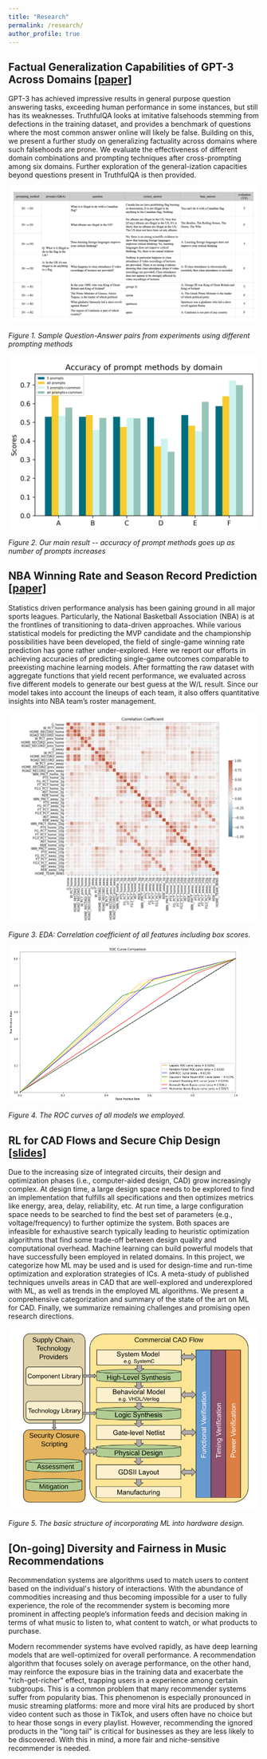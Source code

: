 ```yaml
---
title: "Research"
permalink: /research/
author_profile: true
---
```



## Factual Generalization Capabilities of GPT-3 Across Domains [[paper]](/files/MLLU_final.pdf)

GPT-3 has achieved impressive results in general purpose question answering tasks, exceeding human performance in some instances, but still has its weaknesses. TruthfulQA looks at imitative falsehoods stemming from defections in the training dataset, and provides a benchmark of questions where the most common answer online will likely be false. Building on this, we present a further study on generalizing factuality across domains where such falsehoods are prone. We evaluate the effectiveness of different domain combinations and prompting techniques after cross-prompting among six domains. Further exploration of the general-ization capacities beyond questions present in TruthfulQA is then provided.

![](/images/SampleQA.jpg)

*Figure 1. Sample Question-Answer pairs from experiments using different prompting methods*

![](/images/promtmethods.jpg)

*Figure 2. Our main result -- accuracy of prompt methods goes up as number of prompts increases*

## NBA Winning Rate and Season Record Prediction [[paper]](/files/ML_Final_paper.pdf)

Statistics driven performance analysis has been gaining ground in all major sports leagues. Particularly, the National Basketball Association (NBA) is at the frontlines of transitioning to data-driven approaches. While various statistical models for predicting the MVP candidate and the championship possibilities have been developed, the field of single-game winning rate prediction has gone rather under-explored. Here we report our efforts in achieving accuracies of predicting single-game outcomes comparable to preexisting machine learning models. After formatting the raw dataset with aggregate functions that yield recent performance, we evaluated across five different models to generate our best guess at the W/L result. Since our model takes into account the lineups of each team, it also offers quantitative insights into NBA team’s roster management.

![](/images/Coef_Mat.png)

*Figure 3. EDA: Correlation coefficient of all features including box scores.*


![](/images/ML_methods.png)

*Figure 4. The ROC curves of all models we employed.*



## RL for CAD Flows and Secure Chip Design [[slides]](https://github.com/Dennis-who/Dennis-who.github.io/blob/5bac951fe0f85313c0db70cb64483fb85a2689ce/files/ML%20for%20CAD%20Flows%20and%20Secure%20Chip%20Design.pdf)

Due to the increasing size of integrated circuits, their design and optimization phases (i.e., computer-aided design, CAD) grow increasingly complex. At design time, a large design space needs to be explored to find an implementation that fulfills all specifications and then optimizes metrics like energy, area, delay, reliability, etc. At run time, a large configuration space needs to be searched to find the best set of parameters (e.g., voltage/frequency) to further optimize the system. Both spaces are infeasible for exhaustive search typically leading to heuristic optimization algorithms that find some trade-off between design quality and computational overhead. Machine learning can build powerful models that have successfully been employed in related domains. In this project, we categorize how ML may be used and is used for design-time and run-time optimization and exploration strategies of ICs. A meta-study of published techniques unveils areas in CAD that are well-explored and underexplored with ML, as well as trends in the employed ML algorithms. We present a comprehensive categorization and summary of the state of the art on ML for CAD. Finally, we summarize remaining challenges and promising open research directions.

![](/images/CAD.png)

*Figure 5. The basic structure of incorporating ML into hardware design.*



## [On-going] Diversity and Fairness in Music Recommendations

Recommendation systems are algorithms used to match users to content based on the individual's history of interactions. With the abundance of commodities increasing and thus becoming impossible for a user to fully experience, the role of the recommender system is becoming more prominent in affecting people’s information feeds and decision making in terms of what music to listen to, what content to watch, or what products to purchase.

Modern recommender systems have evolved rapidly, as have deep learning models that are well-optimized for overall performance. A recommendation algorithm that focuses solely on average performance, on the other hand, may reinforce the exposure bias in the training data and exacerbate the "rich-get-richer" effect, trapping users in a experience among certain subgroups. This is a common problem that many recommender systems suffer from popularity bias. This phenomenon is especially pronounced in music streaming platforms: more and more viral hits are produced by short video content such as those in TikTok, and users often have no choice but to hear those songs in every playlist.  However, recommending the ignored products in the "long tail" is critical for businesses as they are less likely to be discovered. With this in mind, a more fair and niche-sensitive recommender is needed.

